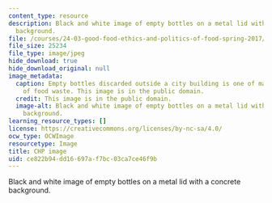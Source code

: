 ```yaml
---
content_type: resource
description: Black and white image of empty bottles on a metal lid with a concrete
  background.
file: /courses/24-03-good-food-ethics-and-politics-of-food-spring-2017/ce822b94dd16697af7bc03ca7ce46f9b_24-03_chp.jpg
file_size: 25234
file_type: image/jpeg
hide_download: true
hide_download_original: null
image_metadata:
  caption: Empty bottles discarded outside a city building is one of many examples
    of food waste. This image is in the public domain.
  credit: This image is in the public domain.
  image-alt: Black and white image of empty bottles on a metal lid with a concrete
    background.
learning_resource_types: []
license: https://creativecommons.org/licenses/by-nc-sa/4.0/
ocw_type: OCWImage
resourcetype: Image
title: CHP image
uid: ce822b94-dd16-697a-f7bc-03ca7ce46f9b
---
```

Black and white image of empty bottles on a metal lid with a concrete background.